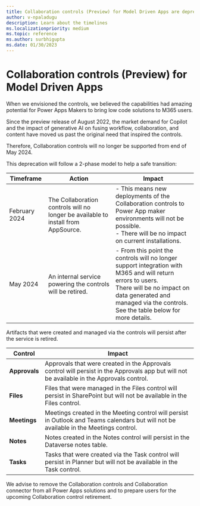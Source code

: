 ```yaml
--- 
title: Collaboration controls (Preview) for Model Driven Apps are deprecated 
author: v-npaladugu 
description: Learn about the timelines 
ms.localizationpriority: medium 
ms.topic: reference 
ms.author: surbhigupta 
ms.date: 01/30/2023 
---
```


# Collaboration controls (Preview) for Model Driven Apps

When we envisioned the controls, we believed the capabilities had amazing potential for Power Apps Makers to bring low code solutions to M365 users.  

Since the preview release of August 2022, the market demand for Copilot and the impact of generative AI on fusing workflow, collaboration, and content have moved us past the original need that inspired the controls. 

Therefore, Collaboration controls will no longer be supported from end of May 2024.

This deprecation will follow a 2-phase model to help a safe transition:

|Timeframe|Action|Impact|
|---|---|---|
|February 2024|The Collaboration controls will no longer be available to install from AppSource.|- This means new deployments of the Collaboration controls to Power App maker environments will not be possible. </br> - There will be no impact on current installations.|
|May 2024|An internal service powering the controls will be retired.|- From this point the controls will no longer support integration with M365 and will return errors to users. </br> There will be no impact on data generated and managed via the controls. See the table below for more details.|

Artifacts that were created and managed via the controls will persist after the service is retired.   

|Control|Impact|
|---|---|
|**Approvals**|Approvals that were created in the Approvals control will persist in the Approvals app but will not be available in the Approvals control.|
|**Files**|Files that were managed in the Files control will persist in SharePoint but will not be available in the Files control.|
|**Meetings**|Meetings created in the Meeting control will persist in Outlook and Teams calendars but will not be available in the Meetings control.|
|**Notes**|Notes created in the Notes control will persist in the Dataverse notes table.|
|**Tasks**|Tasks that were created via the Task control will persist in Planner but will not be available in the Task control.|

We advise to remove the Collaboration controls and Collaboration connector from all Power Apps solutions and to prepare users for the upcoming Collaboration control retirement.

 